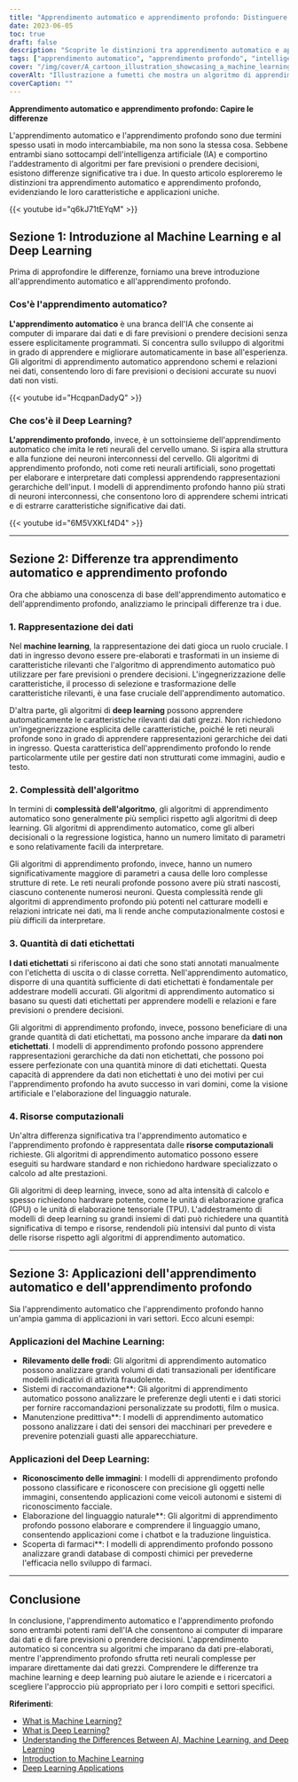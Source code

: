 ```yaml
---
title: "Apprendimento automatico e apprendimento profondo: Distinguere le differenze"
date: 2023-06-05
toc: true
draft: false
description: "Scoprite le distinzioni tra apprendimento automatico e apprendimento profondo, due potenti branche dell'IA con caratteristiche e applicazioni uniche."
tags: ["apprendimento automatico", "apprendimento profondo", "intelligenza artificiale", "AI", "scienza dei dati", "algoritmo", "reti neurali", "ingegneria delle caratteristiche", "dati non strutturati", "alberi decisionali", "regressione logistica", "dati etichettati", "dati non etichettati", "risorse computazionali", "rilevamento delle frodi", "sistemi di raccomandazione", "manutenzione predittiva", "riconoscimento delle immagini", "elaborazione del linguaggio naturale", "scoperta del farmaco", "applicazioni aziendali", "complessità dell'algoritmo", "rappresentazione dei dati", "regolamenti governativi", "visione computerizzata", "riconoscimento facciale", "chatbot", "traduzione linguistica", "modelli di formazione", "analisi predittiva"]
cover: "/img/cover/A_cartoon_illustration_showcasing_a_machine_learning.png"
coverAlt: "Illustrazione a fumetti che mostra un algoritmo di apprendimento automatico e una rete neurale di apprendimento profondo impegnati in una competizione amichevole."
coverCaption: ""
---
```


**Apprendimento automatico e apprendimento profondo: Capire le differenze**

L'apprendimento automatico e l'apprendimento profondo sono due termini spesso usati in modo intercambiabile, ma non sono la stessa cosa. Sebbene entrambi siano sottocampi dell'intelligenza artificiale (IA) e comportino l'addestramento di algoritmi per fare previsioni o prendere decisioni, esistono differenze significative tra i due. In questo articolo esploreremo le distinzioni tra apprendimento automatico e apprendimento profondo, evidenziando le loro caratteristiche e applicazioni uniche.

{{< youtube id="q6kJ71tEYqM" >}}

## Sezione 1: Introduzione al Machine Learning e al Deep Learning

Prima di approfondire le differenze, forniamo una breve introduzione all'apprendimento automatico e all'apprendimento profondo.

### Cos'è l'apprendimento automatico?

**L'apprendimento automatico** è una branca dell'IA che consente ai computer di imparare dai dati e di fare previsioni o prendere decisioni senza essere esplicitamente programmati. Si concentra sullo sviluppo di algoritmi in grado di apprendere e migliorare automaticamente in base all'esperienza. Gli algoritmi di apprendimento automatico apprendono schemi e relazioni nei dati, consentendo loro di fare previsioni o decisioni accurate su nuovi dati non visti.

{{< youtube id="HcqpanDadyQ" >}}

### Che cos'è il Deep Learning?

**L'apprendimento profondo**, invece, è un sottoinsieme dell'apprendimento automatico che imita le reti neurali del cervello umano. Si ispira alla struttura e alla funzione dei neuroni interconnessi del cervello. Gli algoritmi di apprendimento profondo, noti come reti neurali artificiali, sono progettati per elaborare e interpretare dati complessi apprendendo rappresentazioni gerarchiche dell'input. I modelli di apprendimento profondo hanno più strati di neuroni interconnessi, che consentono loro di apprendere schemi intricati e di estrarre caratteristiche significative dai dati.

{{< youtube id="6M5VXKLf4D4" >}}

______

## Sezione 2: Differenze tra apprendimento automatico e apprendimento profondo

Ora che abbiamo una conoscenza di base dell'apprendimento automatico e dell'apprendimento profondo, analizziamo le principali differenze tra i due.

### 1. Rappresentazione dei dati

Nel **machine learning**, la rappresentazione dei dati gioca un ruolo cruciale. I dati in ingresso devono essere pre-elaborati e trasformati in un insieme di caratteristiche rilevanti che l'algoritmo di apprendimento automatico può utilizzare per fare previsioni o prendere decisioni. L'ingegnerizzazione delle caratteristiche, il processo di selezione e trasformazione delle caratteristiche rilevanti, è una fase cruciale dell'apprendimento automatico.

D'altra parte, gli algoritmi di **deep learning** possono apprendere automaticamente le caratteristiche rilevanti dai dati grezzi. Non richiedono un'ingegnerizzazione esplicita delle caratteristiche, poiché le reti neurali profonde sono in grado di apprendere rappresentazioni gerarchiche dei dati in ingresso. Questa caratteristica dell'apprendimento profondo lo rende particolarmente utile per gestire dati non strutturati come immagini, audio e testo.

### 2. Complessità dell'algoritmo

In termini di **complessità dell'algoritmo**, gli algoritmi di apprendimento automatico sono generalmente più semplici rispetto agli algoritmi di deep learning. Gli algoritmi di apprendimento automatico, come gli alberi decisionali o la regressione logistica, hanno un numero limitato di parametri e sono relativamente facili da interpretare.

Gli algoritmi di apprendimento profondo, invece, hanno un numero significativamente maggiore di parametri a causa delle loro complesse strutture di rete. Le reti neurali profonde possono avere più strati nascosti, ciascuno contenente numerosi neuroni. Questa complessità rende gli algoritmi di apprendimento profondo più potenti nel catturare modelli e relazioni intricate nei dati, ma li rende anche computazionalmente costosi e più difficili da interpretare.

### 3. Quantità di dati etichettati

**I dati etichettati** si riferiscono ai dati che sono stati annotati manualmente con l'etichetta di uscita o di classe corretta. Nell'apprendimento automatico, disporre di una quantità sufficiente di dati etichettati è fondamentale per addestrare modelli accurati. Gli algoritmi di apprendimento automatico si basano su questi dati etichettati per apprendere modelli e relazioni e fare previsioni o prendere decisioni.

Gli algoritmi di apprendimento profondo, invece, possono beneficiare di una grande quantità di dati etichettati, ma possono anche imparare da **dati non etichettati**. I modelli di apprendimento profondo possono apprendere rappresentazioni gerarchiche da dati non etichettati, che possono poi essere perfezionate con una quantità minore di dati etichettati. Questa capacità di apprendere da dati non etichettati è uno dei motivi per cui l'apprendimento profondo ha avuto successo in vari domini, come la visione artificiale e l'elaborazione del linguaggio naturale.

### 4. Risorse computazionali

Un'altra differenza significativa tra l'apprendimento automatico e l'apprendimento profondo è rappresentata dalle **risorse computazionali** richieste. Gli algoritmi di apprendimento automatico possono essere eseguiti su hardware standard e non richiedono hardware specializzato o calcolo ad alte prestazioni.

Gli algoritmi di deep learning, invece, sono ad alta intensità di calcolo e spesso richiedono hardware potente, come le unità di elaborazione grafica (GPU) o le unità di elaborazione tensoriale (TPU). L'addestramento di modelli di deep learning su grandi insiemi di dati può richiedere una quantità significativa di tempo e risorse, rendendoli più intensivi dal punto di vista delle risorse rispetto agli algoritmi di apprendimento automatico.

______

## Sezione 3: Applicazioni dell'apprendimento automatico e dell'apprendimento profondo

Sia l'apprendimento automatico che l'apprendimento profondo hanno un'ampia gamma di applicazioni in vari settori. Ecco alcuni esempi:

### Applicazioni del Machine Learning:
- **Rilevamento delle frodi**: Gli algoritmi di apprendimento automatico possono analizzare grandi volumi di dati transazionali per identificare modelli indicativi di attività fraudolente.
- Sistemi di raccomandazione**: Gli algoritmi di apprendimento automatico possono analizzare le preferenze degli utenti e i dati storici per fornire raccomandazioni personalizzate su prodotti, film o musica.
- Manutenzione predittiva**: I modelli di apprendimento automatico possono analizzare i dati dei sensori dei macchinari per prevedere e prevenire potenziali guasti alle apparecchiature.

### Applicazioni del Deep Learning:
- **Riconoscimento delle immagini**: I modelli di apprendimento profondo possono classificare e riconoscere con precisione gli oggetti nelle immagini, consentendo applicazioni come veicoli autonomi e sistemi di riconoscimento facciale.
- Elaborazione del linguaggio naturale**: Gli algoritmi di apprendimento profondo possono elaborare e comprendere il linguaggio umano, consentendo applicazioni come i chatbot e la traduzione linguistica.
- Scoperta di farmaci**: I modelli di apprendimento profondo possono analizzare grandi database di composti chimici per prevederne l'efficacia nello sviluppo di farmaci.

______

## Conclusione

In conclusione, l'apprendimento automatico e l'apprendimento profondo sono entrambi potenti rami dell'IA che consentono ai computer di imparare dai dati e di fare previsioni o prendere decisioni. L'apprendimento automatico si concentra su algoritmi che imparano da dati pre-elaborati, mentre l'apprendimento profondo sfrutta reti neurali complesse per imparare direttamente dai dati grezzi. Comprendere le differenze tra machine learning e deep learning può aiutare le aziende e i ricercatori a scegliere l'approccio più appropriato per i loro compiti e settori specifici.

**Riferimenti**:
- [What is Machine Learning?](https://www.ibm.com/cloud/learn/machine-learning)
- [What is Deep Learning?](https://www.ibm.com/cloud/learn/deep-learning)
- [Understanding the Differences Between AI, Machine Learning, and Deep Learning](https://blogs.nvidia.com/blog/2016/07/29/whats-difference-artificial-intelligence-machine-learning-deep-learning-ai/)
- [Introduction to Machine Learning](https://developers.google.com/machine-learning/crash-course/ml-intro)
- [Deep Learning Applications](https://builtin.com/artificial-intelligence/deep-learning-applications)
